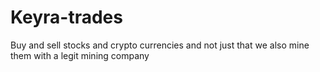 # Keyra-trades
Buy and sell stocks and crypto currencies and not just that we also mine them with a legit mining company 
